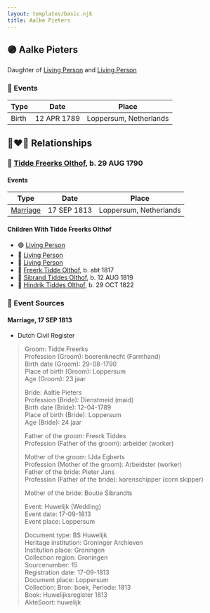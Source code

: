 ```yaml
---
layout: templates/basic.njk
title: Aalke Pieters
---
```

## 🟣 Aalke Pieters

Daughter of [Living Person](/people/7/70270996) and [Living Person](/people/5/52450158)

### 📆 Events

Type | Date | Place
------ | ------ | ------
Birth | 12 APR 1789 | Loppersum, Netherlands

## 👩‍❤️‍👨 Relationships

### 🔵 [Tidde Freerks Olthof](/people/7/7481187), b. 29 AUG 1790

#### Events

Type | Date | Place
------ | ------ | ------
[Marriage](#event-9e895808-45f5-45d5-b05c-c303fa9296f0) | 17 SEP 1813 | Loppersum, Netherlands
#### Children With Tidde Freerks Olthof
* 🟣 [Living Person](/people/9/94260080)
* 🔵 [Living Person](/people/5/56284680)
* 🔵 [Living Person](/people/4/41071798)
* 🔵 [Freerk Tidde Olthof](/people/1/17887459), b. abt 1817
* 🔵 [Sibrand Tiddes Olthof](/people/7/76433820), b. 12 AUG 1819
* 🔵 [Hindrik Tiddes Olthof](/people/5/57682588), b. 29 OCT 1822
### 📰 Event Sources

#### <a id="event-9e895808-45f5-45d5-b05c-c303fa9296f0"></a> Marriage, 17 SEP 1813
* Dutch Civil Register
>   
  > Groom: Tidde Freerks  
  > Profession (Groom): boerenknecht (Farmhand)  
  > Birth date (Groom): 29-08-1790  
  > Place of birth (Groom): Loppersum  
  > Age (Groom): 23 jaar  
  >   
  > Bride: Aaltie Pieters  
  > Profession (Bride): Dienstmeid (maid)  
  > Birth date (Bride): 12-04-1789  
  > Place of birth (Bride): Loppersum  
  > Age (Bride): 24 jaar  
  >   
  > Father of the groom: Freerk Tiddes  
  > Profession (Father of the groom): arbeider (worker)  
  >   
  > Mother of the groom: IJda Egberts  
  > Profession (Mother of the groom): Arbeidster (worker)  
  > Father of the bride: Pieter Jans  
  > Profession (Father of the bride): korenschipper (corn skipper)  
  >   
  > Mother of the bride: Boutie Sibrandts  
  >   
  > Event: Huwelijk (Wedding)  
  > Event date: 17-09-1813  
  > Event place: Loppersum  
  >   
  > Document type: BS Huwelijk  
  > Heritage institution: Groninger Archieven  
  > Institution place: Groningen  
  > Collection region: Groningen  
  > Sourcenumber: 15  
  > Registration date: 17-09-1813  
  > Document place: Loppersum  
  > Collection: Bron: boek, Periode: 1813  
  > Book: Huwelijksregister 1813  
  > AkteSoort: huwelijk  
  >